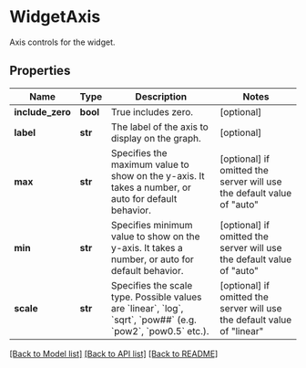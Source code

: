 # WidgetAxis

Axis controls for the widget.

## Properties
Name | Type | Description | Notes
------------ | ------------- | ------------- | -------------
**include_zero** | **bool** | True includes zero. | [optional] 
**label** | **str** | The label of the axis to display on the graph. | [optional] 
**max** | **str** | Specifies the maximum value to show on the y-axis. It takes a number, or auto for default behavior. | [optional]  if omitted the server will use the default value of "auto"
**min** | **str** | Specifies minimum value to show on the y-axis. It takes a number, or auto for default behavior. | [optional]  if omitted the server will use the default value of "auto"
**scale** | **str** | Specifies the scale type. Possible values are &#x60;linear&#x60;, &#x60;log&#x60;, &#x60;sqrt&#x60;, &#x60;pow##&#x60; (e.g. &#x60;pow2&#x60;, &#x60;pow0.5&#x60; etc.). | [optional]  if omitted the server will use the default value of "linear"

[[Back to Model list]](README.md#documentation-for-models) [[Back to API list]](README.md#documentation-for-api-endpoints) [[Back to README]](README.md)


